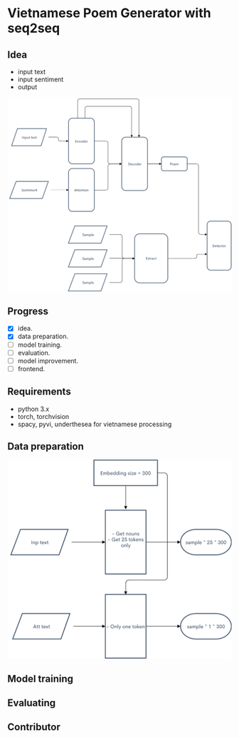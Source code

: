# Vietnamese Poem Generator with seq2seq

## Idea

- input text
- input sentiment
- output

![idea](./img/idea.png)

## Progress

- [x] idea.
- [x] data preparation.
- [ ] model training.
- [ ] evaluation.
- [ ] model improvement.
- [ ] frontend.

## Requirements
- python 3.x
- torch, torchvision
- spacy, pyvi, underthesea for vietnamese processing

## Data preparation

![Data preparation](./img/data_preparation.png)

## Model training

## Evaluating

## Contributor
